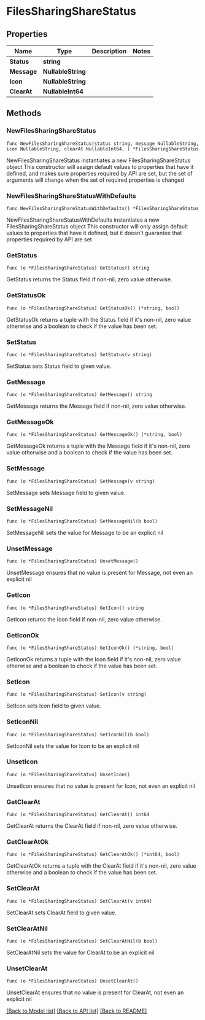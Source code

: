 # FilesSharingShareStatus

## Properties

Name | Type | Description | Notes
------------ | ------------- | ------------- | -------------
**Status** | **string** |  | 
**Message** | **NullableString** |  | 
**Icon** | **NullableString** |  | 
**ClearAt** | **NullableInt64** |  | 

## Methods

### NewFilesSharingShareStatus

`func NewFilesSharingShareStatus(status string, message NullableString, icon NullableString, clearAt NullableInt64, ) *FilesSharingShareStatus`

NewFilesSharingShareStatus instantiates a new FilesSharingShareStatus object
This constructor will assign default values to properties that have it defined,
and makes sure properties required by API are set, but the set of arguments
will change when the set of required properties is changed

### NewFilesSharingShareStatusWithDefaults

`func NewFilesSharingShareStatusWithDefaults() *FilesSharingShareStatus`

NewFilesSharingShareStatusWithDefaults instantiates a new FilesSharingShareStatus object
This constructor will only assign default values to properties that have it defined,
but it doesn't guarantee that properties required by API are set

### GetStatus

`func (o *FilesSharingShareStatus) GetStatus() string`

GetStatus returns the Status field if non-nil, zero value otherwise.

### GetStatusOk

`func (o *FilesSharingShareStatus) GetStatusOk() (*string, bool)`

GetStatusOk returns a tuple with the Status field if it's non-nil, zero value otherwise
and a boolean to check if the value has been set.

### SetStatus

`func (o *FilesSharingShareStatus) SetStatus(v string)`

SetStatus sets Status field to given value.


### GetMessage

`func (o *FilesSharingShareStatus) GetMessage() string`

GetMessage returns the Message field if non-nil, zero value otherwise.

### GetMessageOk

`func (o *FilesSharingShareStatus) GetMessageOk() (*string, bool)`

GetMessageOk returns a tuple with the Message field if it's non-nil, zero value otherwise
and a boolean to check if the value has been set.

### SetMessage

`func (o *FilesSharingShareStatus) SetMessage(v string)`

SetMessage sets Message field to given value.


### SetMessageNil

`func (o *FilesSharingShareStatus) SetMessageNil(b bool)`

 SetMessageNil sets the value for Message to be an explicit nil

### UnsetMessage
`func (o *FilesSharingShareStatus) UnsetMessage()`

UnsetMessage ensures that no value is present for Message, not even an explicit nil
### GetIcon

`func (o *FilesSharingShareStatus) GetIcon() string`

GetIcon returns the Icon field if non-nil, zero value otherwise.

### GetIconOk

`func (o *FilesSharingShareStatus) GetIconOk() (*string, bool)`

GetIconOk returns a tuple with the Icon field if it's non-nil, zero value otherwise
and a boolean to check if the value has been set.

### SetIcon

`func (o *FilesSharingShareStatus) SetIcon(v string)`

SetIcon sets Icon field to given value.


### SetIconNil

`func (o *FilesSharingShareStatus) SetIconNil(b bool)`

 SetIconNil sets the value for Icon to be an explicit nil

### UnsetIcon
`func (o *FilesSharingShareStatus) UnsetIcon()`

UnsetIcon ensures that no value is present for Icon, not even an explicit nil
### GetClearAt

`func (o *FilesSharingShareStatus) GetClearAt() int64`

GetClearAt returns the ClearAt field if non-nil, zero value otherwise.

### GetClearAtOk

`func (o *FilesSharingShareStatus) GetClearAtOk() (*int64, bool)`

GetClearAtOk returns a tuple with the ClearAt field if it's non-nil, zero value otherwise
and a boolean to check if the value has been set.

### SetClearAt

`func (o *FilesSharingShareStatus) SetClearAt(v int64)`

SetClearAt sets ClearAt field to given value.


### SetClearAtNil

`func (o *FilesSharingShareStatus) SetClearAtNil(b bool)`

 SetClearAtNil sets the value for ClearAt to be an explicit nil

### UnsetClearAt
`func (o *FilesSharingShareStatus) UnsetClearAt()`

UnsetClearAt ensures that no value is present for ClearAt, not even an explicit nil

[[Back to Model list]](../README.md#documentation-for-models) [[Back to API list]](../README.md#documentation-for-api-endpoints) [[Back to README]](../README.md)


